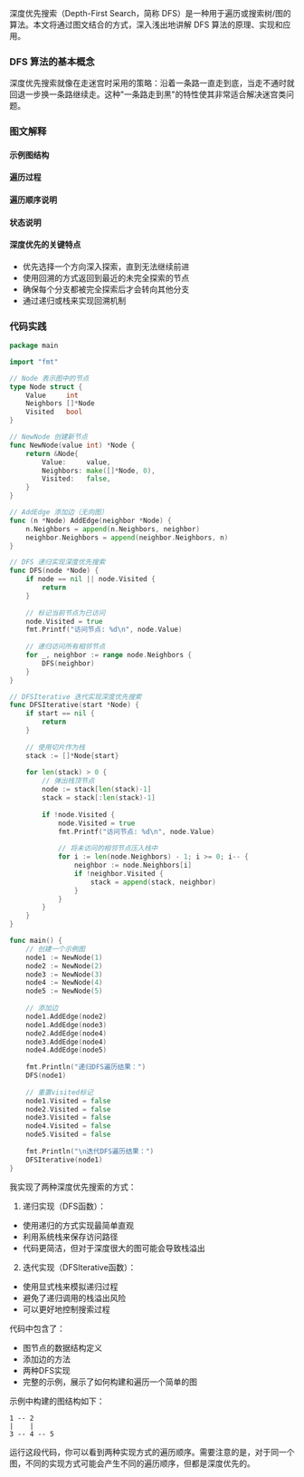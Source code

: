
深度优先搜索（Depth-First Search，简称 DFS）是一种用于遍历或搜索树/图的算法。本文将通过图文结合的方式，深入浅出地讲解 DFS 算法的原理、实现和应用。

### DFS 算法的基本概念

深度优先搜索就像在走迷宫时采用的策略：沿着一条路一直走到底，当走不通时就回退一步换一条路继续走。这种"一条路走到黑"的特性使其非常适合解决迷宫类问题。

### 图文解释
#### 示例图结构

#### 遍历过程

#### 遍历顺序说明

#### 状态说明
#### 深度优先的关键特点
+ 优先选择一个方向深入探索，直到无法继续前进
+ 使用回溯的方式返回到最近的未完全探索的节点
+ 确保每个分支都被完全探索后才会转向其他分支
+ 通过递归或栈来实现回溯机制


### 代码实践
```go
package main

import "fmt"

// Node 表示图中的节点
type Node struct {
    Value     int
    Neighbors []*Node
    Visited   bool
}

// NewNode 创建新节点
func NewNode(value int) *Node {
    return &Node{
        Value:     value,
        Neighbors: make([]*Node, 0),
        Visited:   false,
    }
}

// AddEdge 添加边（无向图）
func (n *Node) AddEdge(neighbor *Node) {
    n.Neighbors = append(n.Neighbors, neighbor)
    neighbor.Neighbors = append(neighbor.Neighbors, n)
}

// DFS 递归实现深度优先搜索
func DFS(node *Node) {
    if node == nil || node.Visited {
        return
    }
    
    // 标记当前节点为已访问
    node.Visited = true
    fmt.Printf("访问节点: %d\n", node.Value)
    
    // 递归访问所有相邻节点
    for _, neighbor := range node.Neighbors {
        DFS(neighbor)
    }
}

// DFSIterative 迭代实现深度优先搜索
func DFSIterative(start *Node) {
    if start == nil {
        return
    }
    
    // 使用切片作为栈
    stack := []*Node{start}
    
    for len(stack) > 0 {
        // 弹出栈顶节点
        node := stack[len(stack)-1]
        stack = stack[:len(stack)-1]
        
        if !node.Visited {
            node.Visited = true
            fmt.Printf("访问节点: %d\n", node.Value)
            
            // 将未访问的相邻节点压入栈中
            for i := len(node.Neighbors) - 1; i >= 0; i-- {
                neighbor := node.Neighbors[i]
                if !neighbor.Visited {
                    stack = append(stack, neighbor)
                }
            }
        }
    }
}

func main() {
    // 创建一个示例图
    node1 := NewNode(1)
    node2 := NewNode(2)
    node3 := NewNode(3)
    node4 := NewNode(4)
    node5 := NewNode(5)
    
    // 添加边
    node1.AddEdge(node2)
    node1.AddEdge(node3)
    node2.AddEdge(node4)
    node3.AddEdge(node4)
    node4.AddEdge(node5)
    
    fmt.Println("递归DFS遍历结果：")
    DFS(node1)
    
    // 重置visited标记
    node1.Visited = false
    node2.Visited = false
    node3.Visited = false
    node4.Visited = false
    node5.Visited = false
    
    fmt.Println("\n迭代DFS遍历结果：")
    DFSIterative(node1)
}

```

我实现了两种深度优先搜索的方式：

1. 递归实现（DFS函数）：
- 使用递归的方式实现最简单直观
- 利用系统栈来保存访问路径
- 代码更简洁，但对于深度很大的图可能会导致栈溢出

2. 迭代实现（DFSIterative函数）：
- 使用显式栈来模拟递归过程
- 避免了递归调用的栈溢出风险
- 可以更好地控制搜索过程

代码中包含了：
- 图节点的数据结构定义
- 添加边的方法
- 两种DFS实现
- 完整的示例，展示了如何构建和遍历一个简单的图

示例中构建的图结构如下：
```
1 -- 2
|    |
3 -- 4 -- 5
```

运行这段代码，你可以看到两种实现方式的遍历顺序。需要注意的是，对于同一个图，不同的实现方式可能会产生不同的遍历顺序，但都是深度优先的。
